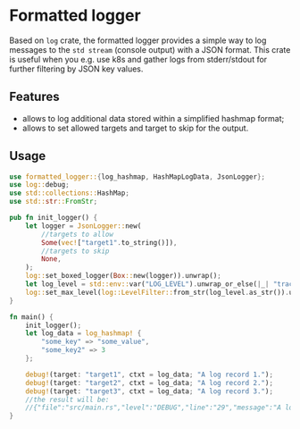# Formatted logger

Based on `log` crate, the formatted logger provides a simple way to log messages to the `std stream` (console output)
with a JSON format.
This crate is useful when you e.g. use k8s and gather logs from stderr/stdout for further filtering by JSON key values.

## Features

- allows to log additional data stored within a simplified hashmap format;
- allows to set allowed targets and target to skip for the output.

## Usage

```rust
use formatted_logger::{log_hashmap, HashMapLogData, JsonLogger};
use log::debug;
use std::collections::HashMap;
use std::str::FromStr;

pub fn init_logger() {
    let logger = JsonLogger::new(
        //targets to allow
        Some(vec!["target1".to_string()]),
        //targets to skip
        None,
    );
    log::set_boxed_logger(Box::new(logger)).unwrap();
    let log_level = std::env::var("LOG_LEVEL").unwrap_or_else(|_| "trace".to_string());
    log::set_max_level(log::LevelFilter::from_str(log_level.as_str()).unwrap());
}

fn main() {
    init_logger();
    let log_data = log_hashmap! {
        "some_key" => "some_value",
        "some_key2" => 3
    };

    debug!(target: "target1", ctxt = log_data; "A log record 1.");
    debug!(target: "target2", ctxt = log_data; "A log record 2.");
    debug!(target: "target3", ctxt = log_data; "A log record 3.");
    //the result will be:
    //{"file":"src/main.rs","level":"DEBUG","line":"29","message":"A log record 1.","module_path":"formatted_logger_try","some_key":"some_value","some_key2":"3","target":"target1"}
}

```

